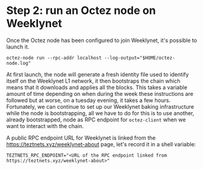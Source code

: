 # Step 2: run an Octez node on Weeklynet

Once the Octez node has been configured to join Weeklynet, it's possible to launch it.

```
octez-node run --rpc-addr localhost --log-output="$HOME/octez-node.log"
```

At first launch, the node will generate a fresh identity file used to identify itself on the Weeklynet L1 network, it then bootstraps the chain which means that it downloads and applies all the blocks. This takes a variable amount of time depending on when during the week these instructions are followed but at worse, on a tuesday evening, it takes a few hours. Fortunately, we can continue to set up our Weeklynet baking infrastructure while the node is bootstrapping, all we have to do for this is to use another, already bootstrapped, node as RPC endpoint for `octez-client` when we want to interact with the chain.

A public RPC endpoint URL for Weeklynet is linked from the https://teztnets.xyz/weeklynet-about page, let's record it in a shell variable:
```
TEZTNETS_RPC_ENDPOINT="<URL of the RPC endpoint linked from https://teztnets.xyz/weeklynet-about>"
```
